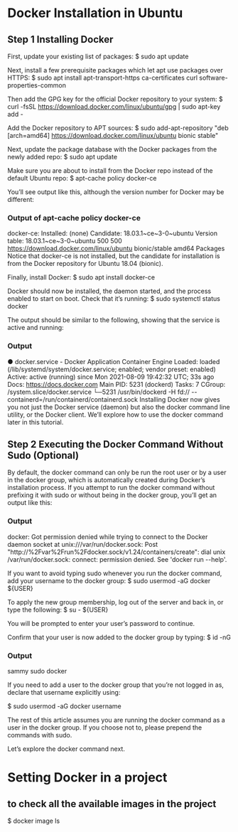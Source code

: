 # Docker Installation in Ubuntu

## Step 1 Installing Docker

First, update your existing list of packages:
$ sudo apt update

Next, install a few prerequisite packages which let apt use packages over HTTPS:
$ sudo apt install apt-transport-https ca-certificates curl software-properties-common

Then add the GPG key for the official Docker repository to your system:
$ curl -fsSL https://download.docker.com/linux/ubuntu/gpg | sudo apt-key add -

Add the Docker repository to APT sources:
$ sudo add-apt-repository "deb [arch=amd64] https://download.docker.com/linux/ubuntu bionic stable"

Next, update the package database with the Docker packages from the newly added repo:
$ sudo apt update

Make sure you are about to install from the Docker repo instead of the default Ubuntu repo:
$ apt-cache policy docker-ce

You’ll see output like this, although the version number for Docker may be different:

### Output of apt-cache policy docker-ce

docker-ce:
Installed: (none)
Candidate: 18.03.1~ce~3-0~ubuntu
Version table:
18.03.1~ce~3-0~ubuntu 500
500 https://download.docker.com/linux/ubuntu bionic/stable amd64 Packages
Notice that docker-ce is not installed, but the candidate for installation is from the Docker repository for Ubuntu 18.04 (bionic).

Finally, install Docker:
$ sudo apt install docker-ce

Docker should now be installed, the daemon started, and the process enabled to start on boot. Check that it’s running:
$ sudo systemctl status docker

The output should be similar to the following, showing that the service is active and running:

### Output

● docker.service - Docker Application Container Engine
Loaded: loaded (/lib/systemd/system/docker.service; enabled; vendor preset: enabled)
Active: active (running) since Mon 2021-08-09 19:42:32 UTC; 33s ago
Docs: https://docs.docker.com
Main PID: 5231 (dockerd)
Tasks: 7
CGroup: /system.slice/docker.service
└─5231 /usr/bin/dockerd -H fd:// --containerd=/run/containerd/containerd.sock
Installing Docker now gives you not just the Docker service (daemon) but also the docker command line utility, or the Docker client. We’ll explore how to use the docker command later in this tutorial.

## Step 2 Executing the Docker Command Without Sudo (Optional)

By default, the docker command can only be run the root user or by a user in the docker group, which is automatically created during Docker’s installation process. If you attempt to run the docker command without prefixing it with sudo or without being in the docker group, you’ll get an output like this:

### Output

docker: Got permission denied while trying to connect to the Docker daemon socket at unix:///var/run/docker.sock: Post "http://%2Fvar%2Frun%2Fdocker.sock/v1.24/containers/create": dial unix /var/run/docker.sock: connect: permission denied.
See 'docker run --help'.

If you want to avoid typing sudo whenever you run the docker command, add your username to the docker group:
$ sudo usermod -aG docker ${USER}

To apply the new group membership, log out of the server and back in, or type the following:
$ su - ${USER}

You will be prompted to enter your user’s password to continue.

Confirm that your user is now added to the docker group by typing:
$ id -nG

### Output

sammy sudo docker

If you need to add a user to the docker group that you’re not logged in as, declare that username explicitly using:

$ sudo usermod -aG docker username

The rest of this article assumes you are running the docker command as a user in the docker group. If you choose not to, please prepend the commands with sudo.

Let’s explore the docker command next.

# Setting Docker in a project

## to check all the available images in the project

$ docker image ls
